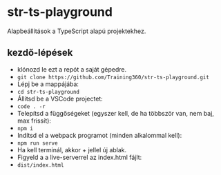 # str-ts-playground
Alapbeállítások a TypeScript alapú projektekhez.

## kezdő-lépések
- klónozd le ezt a repót a saját gépedre.
- `git clone https://github.com/Training360/str-ts-playground.git`
- Lépj be a mappájába:
- `cd str-ts-playground`
- Állítsd be a VSCode projectet:
- `code . -r`
- Telepítsd a függőségeket (egyszer kell, de ha többször van, nem baj, max frissít):
- `npm i`
- Indítsd el a webpack programot (minden alkalommal kell):
- `npm run serve`
- Ha kell terminál, akkor + jellel új ablak.
- Figyeld a a live-serverrel az index.html fájlt:
- `dist/index.html`

